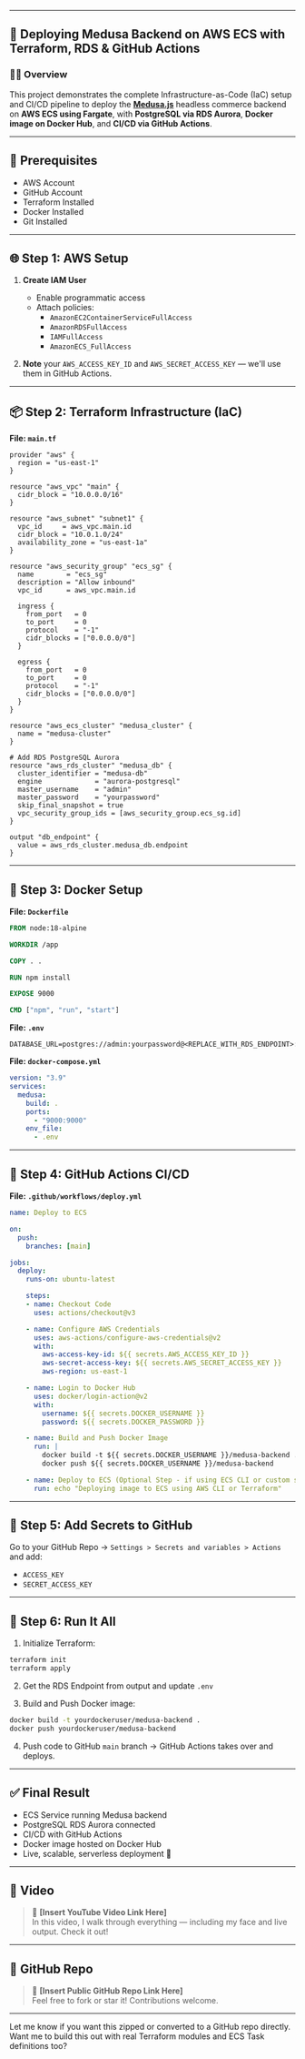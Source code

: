 
---

## 🚀 Deploying Medusa Backend on AWS ECS with Terraform, RDS & GitHub Actions

### 👨‍💻 Overview

This project demonstrates the complete Infrastructure-as-Code (IaC) setup and CI/CD pipeline to deploy the **[Medusa.js](https://docs.medusajs.com)** headless commerce backend on **AWS ECS using Fargate**, with **PostgreSQL via RDS Aurora**, **Docker image on Docker Hub**, and **CI/CD via GitHub Actions**.

---

## 🔧 Prerequisites

- AWS Account
- GitHub Account
- Terraform Installed
- Docker Installed
- Git Installed

---

## 🌐 Step 1: AWS Setup

1. **Create IAM User**  
   - Enable programmatic access  
   - Attach policies:
     - `AmazonEC2ContainerServiceFullAccess`
     - `AmazonRDSFullAccess`
     - `IAMFullAccess`
     - `AmazonECS_FullAccess`

2. **Note** your `AWS_ACCESS_KEY_ID` and `AWS_SECRET_ACCESS_KEY` — we'll use them in GitHub Actions.

---

## 📦 Step 2: Terraform Infrastructure (IaC)

**File: `main.tf`**
```hcl
provider "aws" {
  region = "us-east-1"
}

resource "aws_vpc" "main" {
  cidr_block = "10.0.0.0/16"
}

resource "aws_subnet" "subnet1" {
  vpc_id     = aws_vpc.main.id
  cidr_block = "10.0.1.0/24"
  availability_zone = "us-east-1a"
}

resource "aws_security_group" "ecs_sg" {
  name        = "ecs_sg"
  description = "Allow inbound"
  vpc_id      = aws_vpc.main.id

  ingress {
    from_port   = 0
    to_port     = 0
    protocol    = "-1"
    cidr_blocks = ["0.0.0.0/0"]
  }

  egress {
    from_port   = 0
    to_port     = 0
    protocol    = "-1"
    cidr_blocks = ["0.0.0.0/0"]
  }
}

resource "aws_ecs_cluster" "medusa_cluster" {
  name = "medusa-cluster"
}

# Add RDS PostgreSQL Aurora
resource "aws_rds_cluster" "medusa_db" {
  cluster_identifier = "medusa-db"
  engine             = "aurora-postgresql"
  master_username    = "admin"
  master_password    = "yourpassword"
  skip_final_snapshot = true
  vpc_security_group_ids = [aws_security_group.ecs_sg.id]
}

output "db_endpoint" {
  value = aws_rds_cluster.medusa_db.endpoint
}
```

---

## 🐳 Step 3: Docker Setup

**File: `Dockerfile`**
```Dockerfile
FROM node:18-alpine

WORKDIR /app

COPY . .

RUN npm install

EXPOSE 9000

CMD ["npm", "run", "start"]
```

**File: `.env`**
```env
DATABASE_URL=postgres://admin:yourpassword@<REPLACE_WITH_RDS_ENDPOINT>:5432/medusa
```

**File: `docker-compose.yml`**
```yaml
version: "3.9"
services:
  medusa:
    build: .
    ports:
      - "9000:9000"
    env_file:
      - .env
```

---

## 🔁 Step 4: GitHub Actions CI/CD

**File: `.github/workflows/deploy.yml`**
```yaml
name: Deploy to ECS

on:
  push:
    branches: [main]

jobs:
  deploy:
    runs-on: ubuntu-latest

    steps:
    - name: Checkout Code
      uses: actions/checkout@v3

    - name: Configure AWS Credentials
      uses: aws-actions/configure-aws-credentials@v2
      with:
        aws-access-key-id: ${{ secrets.AWS_ACCESS_KEY_ID }}
        aws-secret-access-key: ${{ secrets.AWS_SECRET_ACCESS_KEY }}
        aws-region: us-east-1

    - name: Login to Docker Hub
      uses: docker/login-action@v2
      with:
        username: ${{ secrets.DOCKER_USERNAME }}
        password: ${{ secrets.DOCKER_PASSWORD }}

    - name: Build and Push Docker Image
      run: |
        docker build -t ${{ secrets.DOCKER_USERNAME }}/medusa-backend .
        docker push ${{ secrets.DOCKER_USERNAME }}/medusa-backend

    - name: Deploy to ECS (Optional Step - if using ECS CLI or custom script)
      run: echo "Deploying image to ECS using AWS CLI or Terraform"
```

---

## 🔐 Step 5: Add Secrets to GitHub

Go to your GitHub Repo → `Settings > Secrets and variables > Actions` and add:

- `ACCESS_KEY`
- `SECRET_ACCESS_KEY`

---

## 🚀 Step 6: Run It All

1. Initialize Terraform:
```bash
terraform init
terraform apply
```

2. Get the RDS Endpoint from output and update `.env`

3. Build and Push Docker image:
```bash
docker build -t yourdockeruser/medusa-backend .
docker push yourdockeruser/medusa-backend
```

4. Push code to GitHub `main` branch → GitHub Actions takes over and deploys.

---

## ✅ Final Result

- ECS Service running Medusa backend
- PostgreSQL RDS Aurora connected
- CI/CD with GitHub Actions
- Docker image hosted on Docker Hub
- Live, scalable, serverless deployment 🎉

---

## 🎥 Video

> 🔗 **[Insert YouTube Video Link Here]**  
> In this video, I walk through everything — including my face and live output. Check it out!

---

## 🔗 GitHub Repo

> 🔗 **[Insert Public GitHub Repo Link Here]**  
> Feel free to fork or star it! Contributions welcome.

---

Let me know if you want this zipped or converted to a GitHub repo directly. Want me to build this out with real Terraform modules and ECS Task definitions too?
